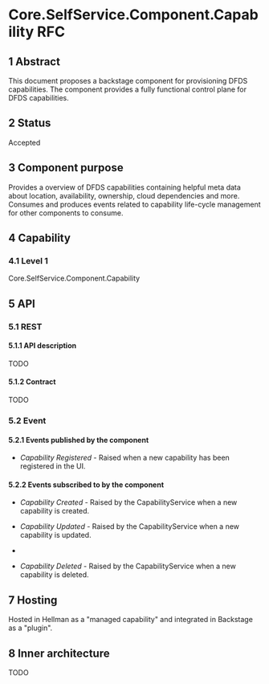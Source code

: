 # Core.SelfService.Component.Capability RFC
## 1 Abstract
This document proposes a backstage component for provisioning DFDS capabilities. The component provides a fully functional control plane for DFDS capabilities.

## 2 Status
Accepted

## 3 Component purpose
Provides a overview of DFDS capabilities containing helpful meta data about location, availability, ownership, cloud dependencies and more. Consumes and produces events related to capability life-cycle management for other components to consume.

## 4 Capability
### 4.1 Level 1
Core.SelfService.Component.Capability

## 5 API
### 5.1 REST
#### 5.1.1 API description
TODO

#### 5.1.2 Contract
TODO

### 5.2 Event
#### 5.2.1 Events published by the component
- *Capability Registered* - Raised when a new capability has been registered in the UI.

#### 5.2.2 Events subscribed to by the component
- *Capability Created* - Raised by the CapabilityService when a new capability is created.

- *Capability Updated* - Raised by the CapabilityService when a new capability is updated.
- 
- *Capability Deleted* - Raised by the CapabilityService when a new capability is deleted.

## 7 Hosting
Hosted in Hellman as a "managed capability" and integrated in Backstage as a "plugin".

## 8 Inner architecture
TODO